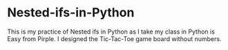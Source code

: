 # Nested-ifs-in-Python
This is my practice of Nested ifs in Python as I take my class in Python is Easy from Pirple.
I designed the Tic-Tac-Toe game board without numbers.
